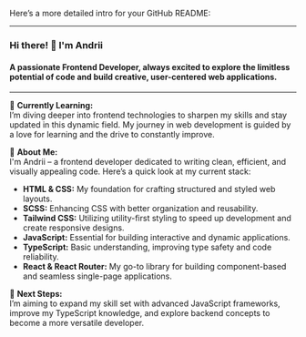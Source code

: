 Here’s a more detailed intro for your GitHub README:

---

### Hi there! 👋 I'm Andrii

#### A passionate Frontend Developer, always excited to explore the limitless potential of code and build creative, user-centered web applications.

---

🌱 **Currently Learning:**  
I’m diving deeper into frontend technologies to sharpen my skills and stay updated in this dynamic field. My journey in web development is guided by a love for learning and the drive to constantly improve.

💼 **About Me:**  
I'm Andrii – a frontend developer dedicated to writing clean, efficient, and visually appealing code. Here’s a quick look at my current stack:

- **HTML & CSS:** My foundation for crafting structured and styled web layouts.
- **SCSS:** Enhancing CSS with better organization and reusability.
- **Tailwind CSS:** Utilizing utility-first styling to speed up development and create responsive designs.
- **JavaScript:** Essential for building interactive and dynamic applications.
- **TypeScript:** Basic understanding, improving type safety and code reliability.
- **React & React Router:** My go-to library for building component-based and seamless single-page applications.

🔗 **Next Steps:**  
I’m aiming to expand my skill set with advanced JavaScript frameworks, improve my TypeScript knowledge, and explore backend concepts to become a more versatile developer.



